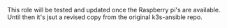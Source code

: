This role will be tested and updated once the Raspberry pi's are available.
Until then it's jsut a revised copy from the original k3s-ansible repo.